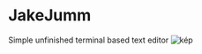 # JakeJumm
Simple unfinished terminal based text editor
![kép](https://user-images.githubusercontent.com/78733248/225264487-ac106f54-6b5d-4b2a-9a7b-0eba4d4038bd.png)
